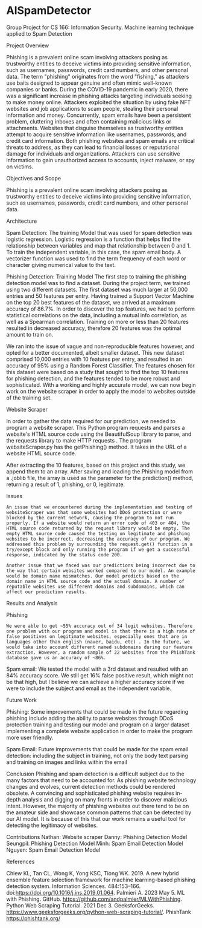 # AISpamDetector
Group Project for CS 166: Information Security. Machine learning technique applied to Spam Detection

Project Overview 

Phishing is a prevalent online scam involving attackers posing as trustworthy entities to deceive victims into providing sensitive information, such as usernames, passwords, credit card numbers, and other personal data. The term "phishing" originates from the word "fishing," as attackers use baits designed to appear genuine and often mimic well-known companies or banks.
During the COVID-19 pandemic in early 2020, there was a significant increase in phishing attacks targeting individuals seeking to make money online. Attackers exploited the situation by using fake NFT websites and job applications to scam people, stealing their personal information and money. 
Concurrently, spam emails have been a persistent problem, cluttering inboxes and often containing malicious links or attachments. Websites that disguise themselves as trustworthy entities attempt to acquire sensitive information like usernames, passwords, and credit card information. Both phishing websites and spam emails are critical threats to address, as they can lead to financial losses or reputational damage for individuals and organizations. Attackers can use sensitive information to gain unauthorized access to accounts, inject malware, or spy on victims.

Objectives and Scope

Phishing is a prevalent online scam involving attackers posing as trustworthy entities to deceive victims into providing sensitive information, such as usernames, passwords, credit card numbers, and other personal data.

Architecture

Spam Detection:
The training Model that was used for spam detection was logistic regression. Logistic regression is a function that helps find the relationship between variables and map that relationship between 0 and 1. To train the independent variable, in this case, the spam email body. A vectorizer function was used to find the term frequency of each word or character giving numerical value to the text. 


Phishing Detection:
Training Model
The first step to training the phishing detection model was to find a dataset. During the project term, we trained using two different datasets. The first dataset was much larger at 50,000 entries and 50 features per entry. Having trained a Support Vector Machine on the top 20 best features of the dataset, we arrived at a maximum accuracy of 86.7%. In order to discover the top features, we had to perform statistical correlations on the data, including a mutual info correlation, as well as a Spearman correlation. Training on more or less than 20 features resulted in decreased accuracy, therefore 20 features was the optimal amount to train on.

We ran into the issue of vague and non-reproducible features however, and opted for a better documented, albeit smaller dataset. This new dataset comprised 10,000 entries with 10 features per entry, and resulted in an accuracy of 95% using a Random Forest Classifier. The features chosen for this dataset were based on a study that sought to find the top 10 features for phishing detection, and the features tended to be more robust and sophisticated. With a working and highly accurate model, we can now begin work on the website scraper in order to apply the model to websites outside of the training set.

Website Scraper

In order to gather the data required for our prediction, we needed to program a website scraper. This Python program requests and parses a website's HTML source code using the BeautifulSoup library to parse, and the requests library to make HTTP requests . The program websiteScraper.py has the getPhishing() method. It takes in the URL of a website HTML source code.



After extracting the 10 features, based on this project and this study, we append them to an array. After saving and loading the Phishing model from a .joblib file, the array is used as the parameter for the prediction() method, returning a result of 1, phishing, or 0, legitimate.








Issues


	An issue that we encountered during the implementation and testing of websiteScraper was that some websites had DDoS protection or were blocked by the current network, causing the program to not run properly. If a website would return an error code of 403 or 404, the HTML source code returned by the request library would be empty. The empty HTML source code caused the testing on legitimate and phishing websites to be incorrect, decreasing the accuracy of our program. We addressed this problem by surrounding the request.get() function in a try/except block and only running the program if we get a successful response, indicated by the status code 200.

	Another issue that we faced was our predictions being incorrect due to the way that certain websites worked compared to our model. An example would be domain name mismatches. Our model predicts based on the domain name in HTML source code and the actual domain. A number of reputable websites use different domains and subdomains, which can affect our prediction results.

Results and Analysis

Phishing






	We were able to get ~55% accuracy out of 34 legit websites. Therefore one problem with our program and model is that there is a high rate of false positives on legitimate websites, especially ones that are in languages other than english (naver, baidu, etc) . In the future, we would take into account different named subdomains during our feature extraction. However, a random sample of 22 websites from the PhishTank database gave us an accuracy of ~86%. 


Spam email:
We tested the model with a 3rd dataset and resulted with an 84% accuracy score.  We still get 16% false positive result, which might not be that high, but I believe we can achieve a higher accuracy score if we were to include the subject and email as the independent variable. 


Future Work

Phishing:
Some improvements that could be made in the future regarding phishing include
adding the ability to parse websites through DDoS protection
training and testing our model and program on a larger dataset
implementing a complete website application in order to make the program more user friendly.

Spam Email:
Future improvements that could be made for the spam email detection:
including the subject in training, not only the body text
parsing and training on images and links within the email


Conclusion
Phishing and spam detection is a difficult subject due to the many factors that need to be accounted for. As phishing website technology changes and evolves, current detection methods could be rendered obsolete. A convincing and sophisticated phishing website requires in-depth analysis and digging on many fronts in order to discover malicious intent. However, the majority of phishing websites out there tend to be on the amateur side and showcase common patterns that can be detected by our AI model. It is because of this that our work remains a useful tool for detecting the legitimacy of websites.


Contributions
Nathan: Website scraper
Danny: Phishing Detection Model
Seungpil: Phishing Detection Model
Minh: Spam Email Detection Model
Nguyen: Spam Email Detection Model










References

Chiew KL, Tan CL, Wong K, Yong KSC, Tiong WK. 2019. A new hybrid ensemble feature selection framework for machine learning-based phishing detection system. Information Sciences. 484:153–166. doi:https://doi.org/10.1016/j.ins.2019.01.064.
Palmieri A. 2023 May 5. ML with Phishing. GitHub. https://github.com/andpalmier/MLWithPhishing.
Python Web Scraping Tutorial. 2021 Dec 3. GeeksforGeeks. https://www.geeksforgeeks.org/python-web-scraping-tutorial/.
PhishTank https://phishtank.org/
